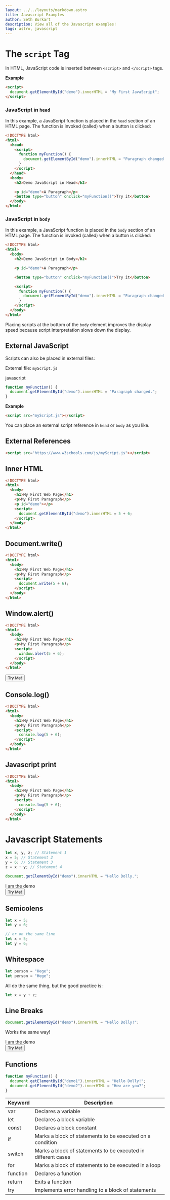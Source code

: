 ```yaml
---
layout: ../../layouts/markdown.astro
title: Javascript Examples
author: Seth Burkart
description: View all of the Javascript examples!
tags: astro, javascript
---
```


# The `script` Tag

In HTML, JavaScript code is inserted between `<script>` and `</script>` tags.

**Example**

```html
<script>
  document.getElementById("demo").innerHTML = "My First JavaScript";
</script>
```

### JavaScript in `head`

In this example, a JavaScript function is placed in the `head` section of an HTML page. The function is invoked (called) when a button is clicked:

```html
<!DOCTYPE html>
<html>
  <head>
    <script>
      function myFunction() {
        document.getElementById("demo").innerHTML = "Paragraph changed.";
      }
    </script>
  </head>
  <body>
    <h2>Demo JavaScript in Head</h2>

    <p id="demo">A Paragraph</p>
    <button type="button" onclick="myFunction()">Try it</button>
  </body>
</html>
```

### JavaScript in `body`

In this example, a JavaScript function is placed in the `body` section of an HTML page. The function is invoked (called) when a button is clicked:

```html
<!DOCTYPE html>
<html>
  <body>
    <h2>Demo JavaScript in Body</h2>

    <p id="demo">A Paragraph</p>

    <button type="button" onclick="myFunction()">Try it</button>

    <script>
      function myFunction() {
        document.getElementById("demo").innerHTML = "Paragraph changed.";
      }
    </script>
  </body>
</html>
```

Placing scripts at the bottom of the `body` element improves the display speed because script interpretation slows down the display.

## External JavaScript

Scripts can also be placed in external files:

External file: `myScript.js`

javascript

```javascript
function myFunction() {
  document.getElementById("demo").innerHTML = "Paragraph changed.";
}
```

**Example**

```html
<script src="myScript.js"></script>
```

You can place an external script reference in `head` or `body` as you like.

## External References

```html
<script src="https://www.w3schools.com/js/myScript.js"></script>
```

## Inner HTML

```html
<!DOCTYPE html>
<html>
  <body>
    <h1>My First Web Page</h1>
    <p>My First Paragraph</p>
    <p id="demo"></p>
    <script>
      document.getElementById("demo").innerHTML = 5 + 6;
    </script>
  </body>
</html>
```

## Document.write()

```html
<!DOCTYPE html>
<html>
  <body>
    <h1>My First Web Page</h1>
    <p>My First Paragraph</p>
    <script>
      document.write(5 + 6);
    </script>
  </body>
</html>
```

## Window.alert()

```html
<!DOCTYPE html>
<html>
  <body>
    <h1>My First Web Page</h1>
    <p>My First Paragraph</p>
    <script>
      window.alert(5 + 6);
    </script>
  </body>
</html>
```

<button class="bg-blue-500 py-1 px-4 rounded-lg text-white" onClick="window.alert(5 + 6)">Try Me!</button>

## Console.log()

```html
<!DOCTYPE html>
<html>
  <body>
    <h1>My First Web Page</h1>
    <p>My First Paragraph</p>
    <script>
      console.log(5 + 6);
    </script>
  </body>
</html>
```

## Javascript print

```html
<!DOCTYPE html>
<html>
  <body>
    <h1>My First Web Page</h1>
    <p>My First Paragraph</p>
    <script>
      console.log(5 + 6);
    </script>
  </body>
</html>
```

# Javascript Statements

```js
let x, y, z; // Statement 1
x = 5; // Statement 2
y = 6; // Statement 3
z = x + y; // Statement 4
```

```js
document.getElementById("demo").innerHTML = "Hello Dolly.";
```

<div id="demo">I am the demo</div>
<button class="bg-blue-500 py-1 px-4 rounded-lg text-white" onClick="document.getElementById(`demo`).innerHTML = 'Hello Dolly.'">Try Me!</button>

## Semicolens

```js
let x = 5;
let y = 6;

// or on the same line
let x = 5;
let y = 6;
```

## Whitespace

```js
let person = "Hege";
let person = "Hege";
```

All do the same thing, but the good practice is:

```js
let x = y + z;
```

## Line Breaks

```js
document.getElementById("demo").innerHTML = "Hello Dolly!";
```

Works the same way!

<div id="demo2">I am the demo</div>
<button class="bg-blue-500 py-1 px-4 rounded-lg text-white" onClick="document.getElementById(`demo2`).innerHTML = 'Hello Dolly.'">Try Me!</button>

## Functions

```js
function myFunction() {
  document.getElementById("demo1").innerHTML = "Hello Dolly!";
  document.getElementById("demo2").innerHTML = "How are you?";
}
```

| Keyword  | Description                                                   |
| -------- | ------------------------------------------------------------- |
| var      | Declares a variable                                           |
| let      | Declares a block variable                                     |
| const    | Declares a block constant                                     |
| if       | Marks a block of statements to be executed on a condition     |
| switch   | Marks a block of statements to be executed in different cases |
| for      | Marks a block of statements to be executed in a loop          |
| function | Declares a function                                           |
| return   | Exits a function                                              |
| try      | Implements error handling to a block of statements            |

